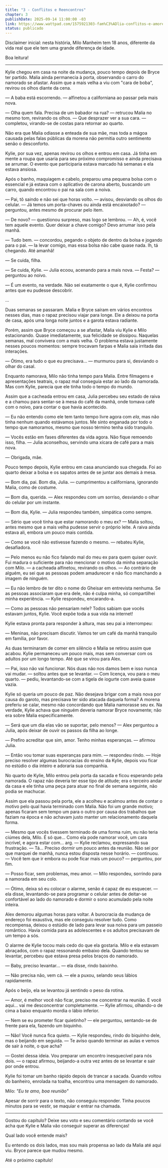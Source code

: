 ```yaml
---
title: "3 - Conflitos e Reencontros"
chapter: 3
publishDate: 2025-09-14 11:00:00 -03
link: https://www.wattpad.com/1575921303-fam%C3%ADlia-conflitos-e-amores-3-conflitos-e
status: publicado
---
```


Disclaimer inicial: nesta história, Milo Manheim tem 18 anos, diferente da vida real que ele tem uma grande diferença de idade.

Boa leitura!

---

Kylie chegou em casa na noite da mudança, pouco tempo depois de Bryce ter partido. Malia ainda permanecia à porta, observando o carro do namorado se afastar. Assim que a mais velha a viu com "cara de boba", revirou os olhos diante da cena.

— A baba está escorrendo. — alfinetou a californiana ao passar pela mais nova.

— Olha quem fala. Precisa de um babador na rua? — retrucou Malia no mesmo tom, revirando os olhos. — Que desprazer ver a sua cara. — completou, virando-se de costas para retornar ao quarto.

Não era que Malia odiasse a enteada de sua mãe, mas toda a mágoa causada pelas falas públicas da morena não permitia outro sentimento senão o desconforto.

Kylie, por sua vez, apenas revirou os olhos e entrou em casa. Já tinha em mente a roupa que usaria para seu próximo compromisso e ainda precisava se arrumar. O evento que participaria estava marcado há semanas e ela estava ansiosa.

Após o banho, maquiagem e cabelo, preparou uma pequena bolsa com o essencial e já estava com o aplicativo de carona aberto, buscando um carro, quando encontrou o pai na sala com a noiva.

— Pai, tô saindo e não sei que horas volto. — avisou, desviando os olhos do celular. — Já temos um porta-chaves ou ainda está encaixotado? — perguntou, antes mesmo de procurar pelo item.

— De novo? — questionou surpreso, mas logo se lembrou. — Ah, é, você tem aquele evento. Quer deixar a chave comigo? Devo arrumar isso pela manhã.

— Tudo bem. — concordou, pegando o objeto de dentro da bolsa e jogando para o pai. — Ia levar comigo, mas essa bolsa não cabe quase nada. Ih, tá chegando. Até amanhã!

— Se cuida, filha.

— Se cuida, Kylie. — Julia ecoou, acenando para a mais nova. — Festa? — perguntou ao noivo.

— É um evento, na verdade. Não sei exatamente o que é, Kylie confirmou antes que eu pudesse descobrir.

...

Duas semanas se passaram. Malia e Bryce saíram em vários encontros nesses dias, mas o rapaz precisou viajar para longe. Ele a deixou na porta de casa, após uma longa noite juntos e a garota estava radiante.

Porém, assim que Bryce começou a se afastar, Malia viu Kylie e Milo estacionando. Quase imediatamente, sua felicidade se dissipou. Naquelas semanas, mal convivera com a mais velha. O problema estava justamente nesses poucos momentos: sempre trocavam farpas e Malia saía irritada das interações.

— Ótimo, era tudo o que eu precisava... — murmurou para si, desviando o olhar do casal.

Enquanto namorava, Milo não tinha tempo para Malia. Entre filmagens e apresentações teatrais, o rapaz mal conseguia estar ao lado da namorada. Mas com Kylie, parecia que ele tinha todo o tempo do mundo.

Assim que a cacheada entrou em casa, Julia percebeu seu estado de raiva e a chamou para sentar-se à mesa do café da manhã, onde tomava café com o noivo, para contar o que havia acontecido.

— Eu não entendo como ele tem tanto tempo livre agora com *ela*, mas não tinha nenhum quando estávamos juntos. Me sinto enganada por todo o tempo que namoramos, mesmo que nosso término tenha sido tranquilo.

— Vocês estão em fases diferentes da vida agora. Não fique remoendo isso, filha. — Julia aconselhou, servindo uma xícara de café para a mais nova.

— Obrigada, mãe.

Pouco tempo depois, Kylie entrou em casa anunciando sua chegada. Foi ao quarto deixar a bolsa e os sapatos antes de se juntar aos demais à mesa.

— Bom dia, pai. Bom dia, Julia. — cumprimentou a californiana, ignorando Malia, como de costume.

— Bom dia, querida. — Alex respondeu com um sorriso, desviando o olhar do celular por um instante.

— Bom dia, Kylie. — Julia respondeu também, simpática como sempre.

— Sério que você tinha que estar namorando o meu ex? — Malia soltou, antes mesmo que a mais velha pudesse servir o próprio leite. A raiva ainda estava ali, embora um pouco mais contida.

— Como se você não estivesse fazendo o mesmo. — rebateu Kylie, desafiadora.

— Pelo menos eu não fico falando mal do meu ex para quem quiser ouvir. Fui madura o suficiente para não mencionar o motivo da minha separação com Milo. — a cacheada alfinetou, revirando os olhos. — Ao contrário de alguém, eu sei que as pessoas podem amadurecer e não fico manchando a imagem de ninguém.

— Eu não lembro de ter dito o nome do Gheisar em entrevista nenhuma. Se as pessoas associaram que era dele, não é culpa minha, só compartilhei minha experiência. — Kylie respondeu, encarando-a.

— Como as pessoas não pensariam nele? Todos sabiam que vocês estavam juntos, Kylie. Você expõe toda a sua vida na internet!

Kylie estava pronta para responder à altura, mas seu pai a interrompeu:

— Meninas, não precisam discutir. Vamos ter um café da manhã tranquilo em família, por favor.

As duas terminaram de comer em silêncio e Malia se retirou assim que acabou. Kylie permaneceu um pouco mais, mas sem conversar com os adultos por um longo tempo. Até que se virou para Alex.

— Pai, isso não vai funcionar. Nós duas não nos damos bem e isso nunca vai mudar. — soltou antes que se levantar. — Com licença, vou para o meu quarto. — pediu, levantando-se com a tigela de iogurte com aveia quase vazia.

Kylie só queria um pouco de paz. Não desejava brigar com a mais nova por causa do garoto, mas precisava ter sido atacada daquela forma? A morena preferiu se calar, mesmo não concordando que Malia namorasse seu ex. Na verdade, Kylie achava que ninguém deveria namorar Bryce novamente; não era sobre Malia especificamente.

— Será que um dia elas vão se suportar, pelo menos? — Alex perguntou a Julia, após deixar de ouvir os passos da filha ao longe.

— Prefiro acreditar que sim, amor. Tenho minhas esperanças. — afirmou Julia.

— Então vou tomar suas esperanças para mim. — respondeu rindo. — Hoje preciso resolver algumas burocracias do ensino da Kylie, depois vou ficar no estúdio o dia inteiro e adoraria sua companhia.

No quarto de Kylie, Milo entrou pela porta da sacada e ficou esperando pela namorada. O rapaz não deveria ter esse tipo de atitude; era o terceiro andar da casa e ele tinha uma peça para atuar no final de semana seguinte, não podia se machucar.

Assim que ela passou pela porta, ele a acolheu e acalmou antes de contar o motivo pelo qual havia terminado com Malia. Não foi um grande motivo; apenas ficaram sem tempo um para o outro por causa dos trabalhos que faziam na época e não achavam justo manter um relacionamento daquela forma.

— Mesmo que vocês tivessem terminado de uma forma ruim, eu não teria ciúmes dela, Milo. É só que... Como ela pode namorar você, um cara incrível, e agora estar com... arg. — Kylie reclamou, expressando sua frustração. — Tá... Preciso dormir um pouco antes da reunião. Não sei por que marquei de manhã, nunca estou disposta nesse horário. — continuou. — Você tem que ir embora ou pode ficar mais um pouco? — perguntou, por fim.

— Posso ficar, sem problemas, meu amor. — Milo respondeu, sorrindo para a namorada em seu colo.

— Ótimo, deixa só eu colocar o alarme, senão é capaz de eu esquecer. — ela disse, levantando-se para programar o celular antes de deitar-se confortável ao lado do namorado e dormir o sono acumulado pela noite inteira.

Alex demorou algumas horas para voltar. A burocracia da mudança de endereço foi exaustiva, mas ele conseguiu resolver tudo. Como recompensa, deixou o estúdio de lado para levar sua noiva para um passeio romântico. Havia comida para as adolescentes e os adultos precisavam de um tempo a sós.

O alarme de Kylie tocou mais cedo do que ela gostaria. Milo e ela estavam abraçados, com o rapaz ressonando embaixo dela. Quando tentou se levantar, percebeu que estava presa pelos braços do namorado.

— Baby, preciso levantar... — ela disse, rindo baixinho.

— Não precisa não, vem cá. — ele a puxou, selando seus lábios rapidamente.

Após o beijo, ela se levantou já sentindo o peso da rotina.

— Amor, é melhor você não ficar, preciso me concentrar na reunião. E você aqui... vai me desconcentrar completamente. — Kylie afirmou, olhando-o de cima a baixo enquanto mordia o lábio inferior.

— Nem se eu prometer ficar quietinho? — ele perguntou, sentando-se de frente para ela, fazendo um biquinho.

— Não! Você nunca fica quieto. — Kylie respondeu, rindo do biquinho dele, mas o beijando em seguida. — Te aviso quando terminar as aulas e vemos de sair à noite, o que acha?

— Gostei dessa ideia. Vou preparar um encontro inesquecível para nós dois. — o rapaz afirmou, beijando-a outra vez antes de se levantar e sair por onde entrou.

Kylie foi tomar um banho rápido depois de trancar a sacada. Quando voltou do banheiro, enrolada na toalha, encontrou uma mensagem do namorado.

Milo: *"Eu te amo, boa reunião"*

Apesar de sorrir para o texto, não conseguiu responder. Tinha poucos minutos para se vestir, se maquiar e entrar na chamada.

---

Gostou do capítulo? Deixe seu voto e seu comentário contando se você acha que Kylie e Malia vão conseguir superar as diferenças!

Qual lado você entende mais?

Eu entendo os dois lados, mas sou mais propensa ao lado da Malia até aqui viu. Bryce parece que mudou mesmo.

Até o próximo capítulo!
